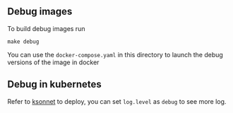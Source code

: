 ## Debug images

To build debug images run

```shell
make debug
```

You can use the `docker-compose.yaml` in this directory to launch the debug versions of the image in docker


## Debug in kubernetes

Refer to [ksonnet](../production/ksonnet/README.md) to deploy, you can set `log.level` as `debug` to see more log.
